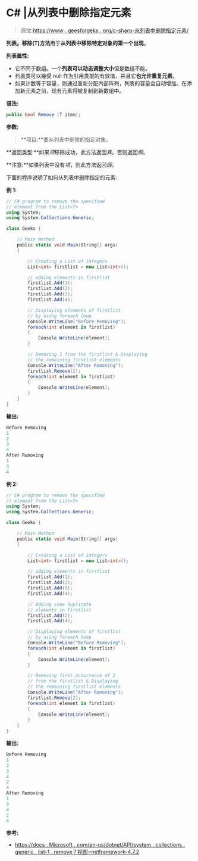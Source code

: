 # C# |从列表中删除指定元素

> 原文:[https://www . geesforgeks . org/c-sharp-从列表中删除指定元素/](https://www.geeksforgeeks.org/c-sharp-removing-the-specified-element-from-the-list/)

**列表。移除(T)方法**用于**从列表中移除特定对象的第一个出现**。

**列表属性:**

*   它不同于数组。一个**列表可以动态调整大小**但是数组不能。
*   列表类可以接受 null 作为引用类型的有效值，并且它**也允许重复元素**。
*   如果计数等于容量，则通过重新分配内部阵列，列表的容量会自动增加。在添加新元素之前，现有元素将被复制到新数组中。

**语法:**

```cs
public bool Remove (T item);
```

**参数:**

> **项目:**要从列表中删除的指定对象。

**返回类型:**如果*项*移除成功，此方法返回*真*。否则返回*假*。

**注意:**如果列表中没有*项*，则此方法返回*假*。

下面的程序说明了如何从列表中删除指定的元素:

**例 1:**

```cs
// C# program to remove the specified
// element from the List<T>
using System;
using System.Collections.Generic;

class Geeks {

    // Main Method
    public static void Main(String[] args)
    {

        // Creating a List of integers
        List<int> firstlist = new List<int>();

        // adding elements in firstlist
        firstlist.Add(1);
        firstlist.Add(2);
        firstlist.Add(3);
        firstlist.Add(4);

        // Displaying elements of firstlist
        // by using foreach loop
        Console.WriteLine("Before Removing");
        foreach(int element in firstlist)
        {
            Console.WriteLine(element);
        }

        // Removing 2 from the firstlist & Displaying
        // the remaining firstlist elements
        Console.WriteLine("After Removing");
        firstlist.Remove(2);
        foreach(int element in firstlist)
        {
            Console.WriteLine(element);
        }
    }
}
```

**输出:**

```cs
Before Removing
1
2
3
4
After Removing
1
3
4

```

**例 2:**

```cs
// C# program to remove the specified
// element from the List<T>
using System;
using System.Collections.Generic;

class Geeks {

    // Main Method
    public static void Main(String[] args)
    {

        // Creating a List of integers
        List<int> firstlist = new List<int>();

        // adding elements in firstlist
        firstlist.Add(1);
        firstlist.Add(2);
        firstlist.Add(3);
        firstlist.Add(4);

        // Adding some duplicate
        // elements in firstlist
        firstlist.Add(2);
        firstlist.Add(4);

        // Displaying elements of firstlist
        // by using foreach loop
        Console.WriteLine("Before Removing");
        foreach(int element in firstlist)
        {
            Console.WriteLine(element);
        }

        // Removing first occurrence of 2
        // from the firstlist & Displaying
        // the remaining firstlist elements
        Console.WriteLine("After Removing");
        firstlist.Remove(2);
        foreach(int element in firstlist)
        {
            Console.WriteLine(element);
        }
    }
}
```

**输出:**

```cs
Before Removing
1
2
3
4
2
4
After Removing
1
3
4
2
4

```

**参考:**

*   [https://docs . Microsoft . com/en-us/dotnet/API/system . collections . generic . list-1 . remove？视图=netframework-4.7.2](https://docs.microsoft.com/en-us/dotnet/api/system.collections.generic.list-1.remove?view=netframework-4.7.2)